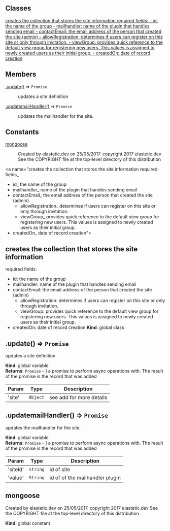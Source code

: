 ## Classes

<dl>
<dt><a href="#creates the collection that stores the site information
required fields_
 - id_ the name of the group
 - mailhandler_ name of the plugin that handles sending email
 - contactEmail_ the email address of the person that created the site (admin)
	- allowRegistration_ determines if users can register on this site or only through invitation.
	- viewGroup_ provides quick reference to the default view group for registering new users. This values is assigned
   to newly created users as their initial group.
 - createdOn_ date of record creation">creates the collection that stores the site information
required fields:
 - id: the name of the group
 - mailhandler: name of the plugin that handles sending email
 - contactEmail: the email address of the person that created the site (admin)
	- allowRegistration: determines if users can register on this site or only through invitation.
	- viewGroup: provides quick reference to the default view group for registering new users. This values is assigned
   to newly created users as their initial group.
 - createdOn: date of record creation</a></dt>
<dd></dd>
</dl>

## Members

<dl>
<dt><a href="#.update_new">.update()</a> ⇒ <code>Promise</code></dt>
<dd><p>updates a site definition</p>
</dd>
<dt><a href="#.updatemailHandler_new">.updatemailHandler()</a> ⇒ <code>Promise</code></dt>
<dd><p>updates the mailhandler for the site.</p>
</dd>
</dl>

## Constants

<dl>
<dt><a href="#mongoose">mongoose</a></dt>
<dd><p>Created by elastetic.dev on 25/05/2017.
copyright 2017 elastetic.dev
See the COPYRIGHT file at the top-level directory of this distribution</p>
</dd>
</dl>

<a name="creates the collection that stores the site information
required fields_
 - id_ the name of the group
 - mailhandler_ name of the plugin that handles sending email
 - contactEmail_ the email address of the person that created the site (admin)
	- allowRegistration_ determines if users can register on this site or only through invitation.
	- viewGroup_ provides quick reference to the default view group for registering new users. This values is assigned
   to newly created users as their initial group.
 - createdOn_ date of record creation"></a>

## creates the collection that stores the site information
required fields:
 - id: the name of the group
 - mailhandler: name of the plugin that handles sending email
 - contactEmail: the email address of the person that created the site (admin)
	- allowRegistration: determines if users can register on this site or only through invitation.
	- viewGroup: provides quick reference to the default view group for registering new users. This values is assigned
   to newly created users as their initial group.
 - createdOn: date of record creation
**Kind**: global class  
<a name=".update_new"></a>

## .update() ⇒ <code>Promise</code>
updates a site definition

**Kind**: global variable  
**Returns**: <code>Promise</code> - ] a promise to perform async operations with. The result of the promise is the record that
was added  

| Param | Type | Description |
| --- | --- | --- |
| 'site' | <code>Object</code> | see add for more details |

<a name=".updatemailHandler_new"></a>

## .updatemailHandler() ⇒ <code>Promise</code>
updates the mailhandler for the site.

**Kind**: global variable  
**Returns**: <code>Promise</code> - ] a promise to perform async operations with. The result of the promise is the record that
was added  

| Param | Type | Description |
| --- | --- | --- |
| 'siteId' | <code>string</code> | id of site |
| 'value' | <code>String</code> | id of of the mailhandler plugin |

<a name="mongoose"></a>

## mongoose
Created by elastetic.dev on 25/05/2017.
copyright 2017 elastetic.dev
See the COPYRIGHT file at the top-level directory of this distribution

**Kind**: global constant  
